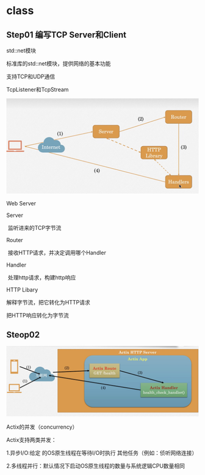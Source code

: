 # class

## Step01 编写TCP Server和Client



std::net模块

标准库的std::net模块，提供网络的基本功能

支持TCP和UDP通信

TcpListener和TcpStream



![image-20240329162049956](images/image-20240329162049956.png)

Web Server

Server 

​	监听进来的TCP字节流

Router

​	接收HTTP请求，并决定调用哪个Handler

Handler

​	处理http请求，构建http响应

HTTP Libary

解释字节流，把它转化为HTTP请求

把HTTP响应转化为字节流



## Steop02

![image-20240331194734755](images/image-20240331194734755.png)

Actix的并发（concurrency）

Actix支持两类并发：

1.异步I/O:给定 的OS原生线程在等待I/O时执行 其他任务（例如：侦听网络连接）

2.多线程并行：默认情况下启动OS原生线程的数量与系统逻辑CPU数量相同



